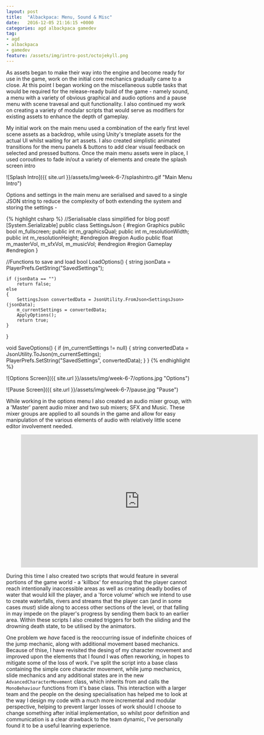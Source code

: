 ```yaml
---
layout: post
title:  "Albackpaca: Menu, Sound & Misc"
date:   2016-12-05 21:16:15 +0000
categories: agd albackpaca gamedev
tag:
- agd
- albackpaca
- gamedev
feature: /assets/img/intro-post/octojekyll.png
---
```


As assets began to make their way into the engine and become ready for use in the game, work on the initial core mechanics gradually came to a close. At this point I began working on the miscellaneous subtle tasks that would be required for the release-ready build of the game - namely sound, a menu with a variety of obvious graphical and audio options and a pause menu with scene travesal and quit functionality. I also continued my work on creating a variety of modular scripts that would serve as modifiers for existing assets to enhance the depth of gameplay.

My initial work on the main menu used a combination of the early first level scene assets as a backdrop, while using Unity's tmeplate assets for the actual UI whilst waiting for art assets. I also created simplistic animated transitions for the menu panels & buttons to add clear visual feedback on selected and pressed buttons. Once the main menu assets were in place, I used coroutines to fade in/out a variety of elements and create the splash screen intro

![Splash Intro]({{ site.url }}/assets/img/week-6-7/splashintro.gif "Main Menu Intro")

Options and settings in the main menu are serialised and saved to a single JSON string to reduce the complexity of both extending the system and storing the settings -


{% highlight csharp %}
//Serialisable class simplified for blog post!
[System.Serializable]
public class SettingsJson
{
    #region Graphics
    public bool m_fullscreen;
    public int m_graphicsQual;
    public int m_resolutionWidth;
    public int m_resolutionHeight;
    #endregion
    #region Audio
    public float m_masterVol, m_sfxVol, m_musicVol;
    #endregion
    #region Gameplay
    #endregion
}

//Functions to save and load
bool LoadOptions()
{
	string jsonData = PlayerPrefs.GetString("SavedSettings");

	if (jsonData == "")
		return false;
	else
	{
		SettingsJson convertedData = JsonUtility.FromJson<SettingsJson>(jsonData);
		m_currentSettings = convertedData;
		ApplyOptions();
		return true;
	}
}

void SaveOptions()
{
	if (m_currentSettings != null)
	{
		string convertedData = JsonUtility.ToJson(m_currentSettings);
		PlayerPrefs.SetString("SavedSettings", convertedData);
	}
}
{% endhighlight %} 

![Options Screen]({{ site.url }}/assets/img/week-6-7/options.jpg "Options")

![Pause Screen]({{ site.url }}/assets/img/week-6-7/pause.jpg "Pause")

While working in the options menu I also created an audio mixer group, with a 'Master' parent audio mixer and two sub mixers; SFX and Music. These mixer groups are applied to all sounds in the game and allow for easy manipulation of the various elements of audio with relatively little scene editor involvement needed.

<figure>
	<iframe width="640" height="360" src="https://www.youtube.com/embed/LaXiIeAoNUE?autoplay=0&fs=0&iv_load_policy=3&showinfo=0&rel=0&cc_load_policy=0&start=13&vq=hd1080" frameborder="0"></iframe>
</figure>

During this time I also created two scripts that would feature in several portions of the game world - a 'killbox' for ensuring that the player cannot reach intentionally inaccessible areas as well as creating deadly bodies of water that would kill the player, and a 'force volume' which we intend to use to create waterfalls, rivers and streams that the player can (and in some cases *must*) slide along to access other sections of the level, or that falling in may impede on the player's progress by sending them back to an earlier area. Within these scripts I also created triggers for both the sliding and the drowning death state, to be utilised by the animators.

One problem we *have* faced is the reoccurring issue of indefinite choices of the jump mechanic, along with additional movement based mechanics. Because of thise, I have revisited the desing of my character movement and improved upon the elements that I found I was often reworking, in hopes to mitigate some of the loss of work. I've split the script into a base class containing the simple core character movement, while jump mechanics, slide mechanics and any additional states are in the new `AdvancedCharacterMovement` class, which inherits from and calls the `MonoBehaviour` functions from it's base class. This interaction with a larger team and the people on the desing specialisation has helped me to look at the way I design my code with a much more incremental and modular perspective, helping to prevent larger losses of work should I choose to change something after initial implementation, so whilst poor definition and communication is a clear drawback to the team dynamic, I've personally found it to be a useful leanring experience.


